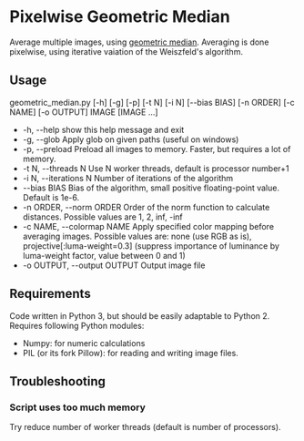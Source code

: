 Pixelwise Geometric Median
============================

Average multiple images, using [geometric median](https://en.wikipedia.org/wiki/Geometric_median).
Averaging is done pixelwise, using iterative vaiation of the Weiszfeld's algorithm.

Usage
-----
geometric_median.py [-h] [-g] [-p] [-t N] [-i N] [--bias BIAS] [-n ORDER] [-c NAME] [-o OUTPUT] IMAGE [IMAGE ...]

*  -h, --help            show this help message and exit
*  -g, --glob            Apply glob on given paths (useful on windows)
*  -p, --preload         Preload all images to memory. Faster, but requires a lot of memory.
*  -t N, --threads N     Use N worker threads, default is processor number+1
*  -i N, --iterations N  Number of iterations of the algorithm
*  --bias BIAS           Bias of the algorithm, small positive floating-point value. Default is 1e-6.
*  -n ORDER, --norm ORDER Order of the norm function to calculate distances. Possible values are 1, 2, inf, -inf
*  -c NAME, --colormap NAME Apply specified color mapping before averaging images. Possible values are: none (use RGB as is), projective[:luma-weight=0.3] (suppress importance of luminance by luma-weight factor, value between 0 and 1)
*  -o OUTPUT, --output OUTPUT Output image file

Requirements
------------

Code written in Python 3, but should be easily adaptable to Python 2. Requires following Python modules:
* Numpy: for numeric calculations
* PIL (or its fork Pillow): for reading and writing image files.

Troubleshooting
---------------

### Script uses too much memory
Try reduce number of worker threads (default is number of processors). 
